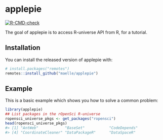 
<!-- README.md is generated from README.Rmd. Please edit that file -->

# applepie

<!-- badges: start -->

[![R-CMD-check](https://github.com/maelle/applepie/workflows/R-CMD-check/badge.svg)](https://github.com/maelle/applepie/actions)
<!-- badges: end -->

The goal of applepie is to access R-universe API from R, for a tutorial.

## Installation

You can install the released version of applepie with:

``` r
# install.packages("remotes")
remotes::install_github("maelle/applepie")
```

## Example

This is a basic example which shows you how to solve a common problem:

``` r
library(applepie)
## List packages in the rOpenSci R-universe
ropensci_universe_pkgs <- get_packages("ropensci")
head(ropensci_universe_pkgs)
#> [1] "AntWeb"            "BaseSet"           "CodeDepends"      
#> [4] "CoordinateCleaner" "DataPackageR"      "DataSpaceR"
```

